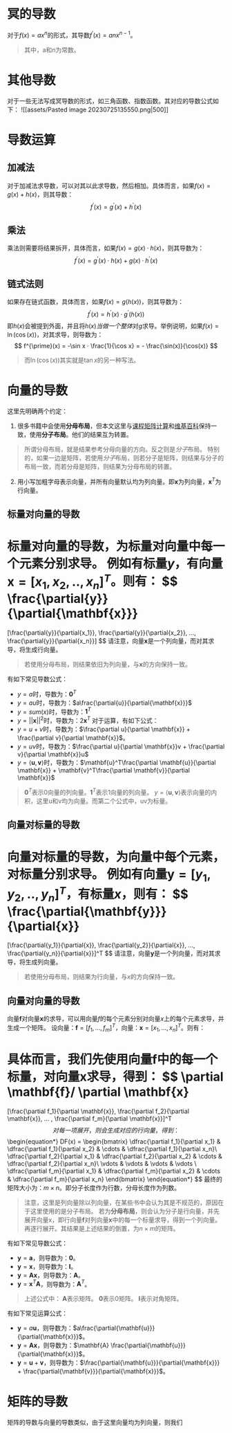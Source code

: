 # 冥的导数
对于$f(x)=ax^n$的形式，其导数$f^{\prime}(x)=anx^{n-1}$。
> 其中，a和n为常数。
# 其他导数
对于一些无法写成冥导数的形式，如三角函数、指数函数。其对应的导数公式如下：
![[assets/Pasted image 20230725135550.png|500]]
# 导数运算
## 加减法
对于加减法求导数，可以对其以此求导数，然后相加。具体而言，如果$f(x) = g(x) + h(x)$，则其导数：
$$
f^{\prime}(x) = g^{\prime}(x) + h^{\prime}(x)
$$
## 乘法
乘法则需要将结果拆开，具体而言，如果$f(x) = g(x) · h(x)$，则其导数为：
$$
f^{\prime}(x) = g^{\prime}(x) · h(x) + g(x) · h^{\prime}(x)
$$
## 链式法则
如果存在链式函数，具体而言，如果$f(x) = g(h(x))$，则其导数为：
$$
f^{\prime}(x) = h^{\prime}(x) · g^{\prime}(h(x))
$$
即$h(x)$会被提到外面，并且将$h(x)$*当做一个整体*对$g$求导。举例说明，如果$f(x)=\ln(\cos(x))$，对其求导，则导数为：
$$
f^{\prime}(x) = -\sin x · \frac{1}{\cos x} = - \frac{\sin(x)}{\cos(x)}
$$
> 而$\ln(\cos(x))$其实就是$\tan x$的另一种写法。

# 向量的导数
这里先明确两个约定：
1. 很多书籍中会使用**分母布局**，但本文这里与[课程矩阵计算](https://www.bilibili.com/video/BV1eZ4y1w7PY?p=2&vd_source=8fc1ba7db0ecc643e9aacb066fe696cb)和[维基百科](https://en.wikipedia.org/wiki/Matrix_calculus)保持一致，使用**分子布局**。他们的结果互为转置。
> 所谓分母布局，就是结果参考分母向量的方向。反之则是*分子*布局。
> 特别的，如果一边是矩阵，若使用*分子*布局，则若分子是矩阵，则结果与分子的布局一致，而若分母是矩阵，则结果为分母布局的转置。

2. 用小写加粗字母表示向量，并所有向量默认均为列向量。即$\mathbf{x}$为列向量，$\mathbf{x}^T$为行向量。

## 标量对向量的导数
标量对向量的导数，为标量对向量中每一个元素分别求导。
例如有标量$y$，有向量$\mathbf{x} = [x_1,x_2,..,x_n]^T$。则有：
$$
\frac{\partial{y}}{\partial{\mathbf{x}}}
=
[\frac{\partial{y}}{\partial{x_1}}, \frac{\partial{y}}{\partial{x_2}}, ..., \frac{\partial{y}}{\partial{x_n}}]
$$
请注意，向量$\mathbf{x}$是一个列向量，而对其求导，将生成行向量。

> 若使用分母布局，则结果依旧为列向量，与$\mathbf{x}$的方向保持一致。

有如下常见导数公式：
- $y=a$时，导数为：$\mathbf{0}^T$
- $y=au$时，导数为：$a\frac{\partial{u}}{\partial{\mathbf{x}}}$
- $y=sum(x)$时，导数为：$\mathbf{1}^T$
- $y=\vert\vert \mathbf{x} \vert\vert^2$时，导数为：$2 \mathbf{x}^T$
对于运算，有如下公式：
- $y=u+v$时，导数为：$\frac{\partial u}{\partial \mathbf{x}} + \frac{\partial v}{\partial \mathbf{x}}$。
- $y=uv$时，导数为：$\frac{\partial u}{\partial \mathbf{x}}v + \frac{\partial v}{\partial \mathbf{x}}u$
- $y=\langle \mathbf{u},\mathbf{v} \rangle$时，导数为：$\mathbf{u}^T\frac{\partial \mathbf{u}}{\partial \mathbf{x}} + \mathbf{v}^T\frac{\partial \mathbf{v}}{\partial \mathbf{x}}$

> $\mathbf{0}^T$表示0向量的列向量。$\mathbf{1}^T$表示1向量的列向量。
> $y=\langle \mathbf{u},\mathbf{v} \rangle$表示向量的内积，这里u和v均为向量。而第二个公式中，uv为标量。
## 向量对标量的导数
向量对标量的导数，为向量中每个元素，对标量分别求导。
例如有向量$\mathbf{y} = [y_1,y_2,..,y_n]^T$，有标量$x$，则有：
$$
\frac{\partial{\mathbf{y}}}{\partial{x}}
=
[\frac{\partial{y_1}}{\partial{x}}, \frac{\partial{y_2}}{\partial{x}}, ..., \frac{\partial{y_n}}{\partial{x}}]^T
$$
请注意，向量$\mathbf{y}$是一个列向量，而对其求导，将生成列向量。

> 若使用分母布局，则结果为行向量，与$x$的方向保持一致。

## 向量对向量的导数
向量$\mathbf{f}$对向量$\mathbf{x}$的求导，可以用向量$f$的每个元素分别对向量$x$上的每个元素求导，并生成一个矩阵。
设向量：$\mathbf{f}=[f_1,...,f_m]^T$，向量：$\mathbf{x} = [x_1,...,x_n]^T$。则有：

具体而言，我们先使用向量$\mathbf{f}$中的每一个标量，对向量x求导，得到：
$$
\partial \mathbf{f}/ \partial \mathbf{x}
=
[\frac{\partial f_1}{\partial \mathbf{x}}, \frac{\partial f_2}{\partial \mathbf{x}}, ... , \frac{\partial f_m}{\partial \mathbf{x}}]^T
$$
对每一项展开，则会生成对应的行向量，得到：
$$
\begin{equation*}
DF(x) = 
	\begin{bmatrix}
		\dfrac{\partial f_1}{\partial x_1} & \dfrac{\partial f_1}{\partial x_2}  & \cdots & \dfrac{\partial f_1}{\partial x_n}\\
		\dfrac{\partial f_2}{\partial x_1} & \dfrac{\partial f_2}{\partial x_2}  & \cdots & \dfrac{\partial f_2}{\partial x_n}\\
		\vdots                             & \vdots                              & \vdots & \vdots                            \\
		\dfrac{\partial f_m}{\partial x_1} & \dfrac{\partial f_m}{\partial x_2}  & \cdots & \dfrac{\partial f_m}{\partial x_n}
	\end{bmatrix}
\end{equation*}
$$
最终的矩阵大小为：$m \times n$。即分子长度作为行数，分母长度作为列数。

> 注意，这里是列向量除以列向量，在某些书中会认为其是不规范的，原因在于这里使用的是分子布局。
> 若为**分母布局**，则会认为分子是行向量，并先展开向量x，即行向量$\mathbf{f}$对列向量$\mathbf{x}$中的每一个标量求导，得到一个列向量。再逐行展开。其结果是上述结果的倒置，为$n \times m$的矩阵。

有如下常见导数公式：
- $\mathbf{y} = \mathbf{a}$，则导数为：$\mathbf{0}$。
- $\mathbf{y}=\mathbf{x}$，则导数为：$\mathbf{I}$。
- $\mathbf{y}=\mathbf{A}\mathbf{x}$，则导数为：$\mathbf{A}$。
- $\mathbf{y}=\mathbf{x}^T \mathbf{A}$，则导数为：$\mathbf{A}^T$。

> 上述公式中：
> $\mathbf{A}$表示矩阵。
> $\mathbf{0}$表示0矩阵。
> $\mathbf{I}$表示对角矩阵。

有如下常见运算公式：
- $\mathbf{y} = a\mathbf{u}$，则导数为：$a\frac{\partial{\mathbf{u}}}{\partial{\mathbf{x}}}$。
- $\mathbf{y}=\mathbf{A}\mathbf{x}$，则导数为：$\mathbf{A} \frac{\partial{\mathbf{u}}}{\partial{\mathbf{x}}}$。
- $\mathbf{y}=\mathbf{u} + \mathbf{v}$，则导数为：$\frac{\partial{\mathbf{u}}}{\partial{\mathbf{x}}} + \frac{\partial{\mathbf{v}}}{\partial{\mathbf{x}}}$。

# 矩阵的导数
矩阵的导数与向量的导数类似，由于这里向量均为列向量，则我们